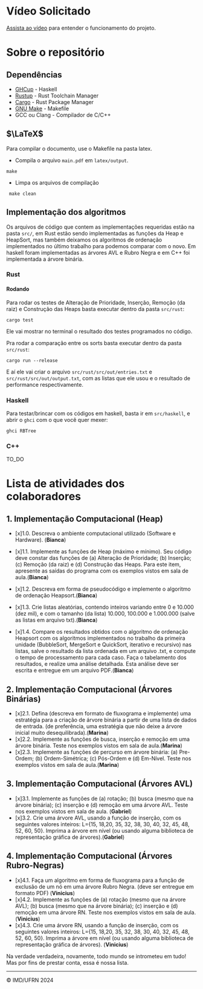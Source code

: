 # Vídeo Solicitado

[Assista ao vídeo](TO_DO) para entender o funcionamento do projeto.

# Sobre o repositório

## Dependências

- [GHCup](https://www.haskell.org/ghcup/) - Haskell
- [Rustup](https://www.rust-lang.org/tools/install) - Rust Toolchain Manager
- [Cargo](https://rust-lang.github.io/rustup/installation/index.html) - Rust Package Manager
- [GNU Make](https://www.gnu.org/software/make/) - Makefile
- GCC ou Clang - Compilador de C/C++

## $\LaTeX$

Para compilar o documento, use o Makefile na pasta latex.

- Compila o arquivo `main.pdf` em `latex/output`.

```terminal
make
```

- Limpa os arquivos de compilação

```terminal
 make clean
```

## Implementação dos algoritmos

Os arquivos de código que contem as implementações requeridas estão na pasta `src/`, em Rust estão sendo implementadas as funções da Heap e HeapSort, mas também deixamos os algoritmos de ordenação implementados no último trabalho para podemos comparar com o novo. Em haskell foram implementadas as árvores AVL e Rubro Negra e em C++ foi implementada a árvore binária.

### Rust

#### Rodando

Para rodar os testes de Alteração de Prioridade, Inserção, Remoção (da raiz) e Construção das Heaps basta executar dentro da pasta `src/rust`:

```terminal
cargo test
```

Ele vai mostrar no terminal o resultado dos testes programados no código.

Pra rodar a comparação entre os sorts basta executar dentro da pasta `src/rust`:

```terminal
cargo run --release
```

E aí ele vai criar o arquivo `src/rust/src/out/entries.txt` e `src/rust/src/out/output.txt`, com as listas que ele usou e o resultado de performance respectivamente.

### Haskell

Para testar/brincar com os códigos em haskell, basta ir em `src/haskell`, e abrir o `ghci` com o que você quer mexer:

```terminal
ghci RBTree
```

### C++

TO_DO

# Lista de atividades dos colaboradores

## 1. Implementação Computacional (Heap)

- [x]1.0. Descreva o ambiente computacional utilizado (Software e Hardware). (**Bianca**)

- [x]1.1. Implemente as funções de Heap (máximo e mínimo). Seu código deve constar das funções de (a) Alteração de Prioridade; (b) Inserção; (c) Remoção (da raiz) e (d) Construção das Heaps. Para este item, apresente as saídas do programa com os exemplos vistos em sala de aula.(**Bianca**)

- [x]1.2. Descreva em forma de pseudocódigo e implemente o algoritmo de ordenação Heapsort.(**Bianca**)

- [x]1.3. Crie listas aleatórias, contendo inteiros variando entre 0 e 10.000 (dez mil), e com o tamanho (da lista) 10.000, 100.000 e 1.000.000 (salve as listas em arquivo txt).(**Bianca**)

- [x]1.4. Compare os resultados obtidos com o algoritmo de ordenação Heapsort com os algoritmos implementados no trabalho da primeira unidade (BubbleSort, MergeSort e QuickSort, iterativo e recursivo) nas listas, salve o resultado da lista ordenada em um arquivo .txt, e compute o tempo de processamento para cada caso. Faça o tabelamento dos resultados, e realize uma análise detalhada. Esta análise deve ser escrita e entregue em um arquivo PDF.(**Bianca**)

## 2. Implementação Computacional (Árvores Binárias)

- [x]2.1. Defina (descreva em formato de fluxograma e implemente) uma estratégia para a criação de árvore binária a partir de uma lista de dados de entrada. (de preferência, uma estratégia que não deixe a árvore inicial muito desequilibrada).(**Marina**)
- [x]2.2. Implemente as funções de busca, inserção e remoção em uma árvore binária. Teste nos exemplos vistos em sala de aula.(**Marina**)
- [x]2.3. Implemente as funções de percurso em árvore binária: (a) Pre-Ordem; (b) Ordem-Simétrica; (c) Pós-Ordem e (d) Em-Nível. Teste nos exemplos vistos em sala de aula.(**Marina**)

## 3. Implementação Computacional (Árvores AVL)

- [x]3.1. Implemente as funções de (a) rotação; (b) busca (mesmo que na árvore binária); (c) inserção e (d) remoção em uma árvore AVL. Teste nos exemplos vistos em sala de aula. (**Gabriel**)
- [x]3.2. Crie uma árvore AVL, usando a função de inserção, com os seguintes valores inteiros: L={15, 18,20, 35, 32, 38, 30, 40, 32, 45, 48, 52, 60, 50}. Imprima a árvore em nível (ou usando alguma biblioteca de representação gráfica de árvores).(**Gabriel**)

## 4. Implementação Computacional (Árvores Rubro-Negras)

- [x]4.1. Faça um algoritmo em forma de fluxograma para a função de exclusão de um nó em uma árvore Rubro Negra. (deve ser entregue em formato PDF) (**Vinicius**)
- [x]4.2. Implemente as funções de (a) rotação (mesmo que na árvore AVL); (b) busca (mesmo que na árvore binária); (c) inserção e (d) remoção em uma árvore RN. Teste nos exemplos vistos em sala de aula. (**Vinicius**)
- [x]4.3. Crie uma árvore RN, usando a função de inserção, com os seguintes valores inteiros: L={15, 18,20, 35, 32, 38, 30, 40, 32, 45, 48, 52, 60, 50}. Imprima a árvore em nível (ou usando alguma biblioteca de representação gráfica de árvores). (**Vinicius**)

Na verdade verdadeira, novamente, todo mundo se intrometeu em tudo! Mas por fins de prestar conta, essa é nossa lista.

---

&copy; IMD/UFRN 2024
